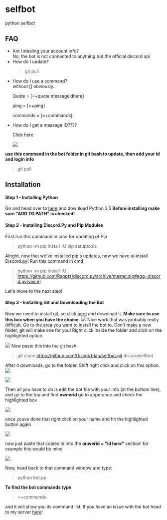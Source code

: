 # selfbot
python selfbot
<h2>FAQ</h2>
<ul style=square>
<li>Am I stealing your account info?</li>
No, the bot is not connected to anything but the official discord api
<li>How do I update?</li>

> git pull

<li>How do I use a command?</li>
without [] obviously..




Quote = [=+quote messageidhere]

ping = [=+ping]

commands = [=+commands]

<li>How do I get a message ID????</li>

Click here

<img src="http://i.imgur.com/DzXRgJK.png"></img>

</ul>

<strong>use this command in the bot folder in git bash to update, then add your id and login info</strong>

> git pull


<h2>Installation</h2>
<h4>Step 1 - Installing Python</h4>
Go and head over to <a href="https://www.python.org">here</a> and download Python 3.5 <strong>Before installing make sure "ADD TO PATH" is checked!</strong>


<h4>Step 2 - Installing Discord.Py and Pip Modules</h4>
First run this command in cmd for updating of Pip

> python -m pip install -U pip setuptools

Alright, now that we've installed pip's updates, now we have to install Discord.py! Run this command in cmd

> python -m pip install -U https://github.com/Rapptz/discord.py/archive/master.zip#egg=discord.py[voice]

Let's move to the next step!


<h4>Step 3 - Installing Git and Downloading the Bot</h4>
Now we need to install git, so click <a href="https://git-scm.com/download/win">here</a> and download it.
<strong>Make sure to use this box when you have the choice.</strong>
<img src="http://i.imgur.com/guis7EE.png"></img>
Nice work that was probably really difficult. Go to the area you want to install the bot to. Don't make a new folder, git will make one for you! Right click inside the folder and click on the highlighted option


<img src="http://i.imgur.com/32M4VPo.png"></img>
Now paste this into the git bash

> git clone https://github.com/Discord-ian/selfbot.git discordselfbot

After it downloads, go to the folder. Shift right click and click on this option.
<img src="http://i.imgur.com/FCMfFwl.png"></img>

<img src="http://i.imgur.com/MUNfgBV.png"></img>


Then all you have to do is edit the bot file with your info (at the bottom line), and go to the top and find <strong>ownerid</strong>
go to apperance and check the highlighted box

<img src="http://i.imgur.com/PlHfHFk.png"></img>

once youve done that right click on your name and hit the highlighted button again

<img src="http://i.imgur.com/eKoS5Q8.png"></img>

now just paste that copied id into the <strong>onwerid = "id here"</strong> section!
for example this would be mine

<img src="http://i.imgur.com/ebK8yyk.png"></img>


Now, head back to that command window and type:

> python bot.py

<strong>To find the bot commands type</strong>

> =+commands

and it will show you its command list. If you have an issue with the bot head to my server <a href="https://discord.gg/BHGvZb6">here</a>!

